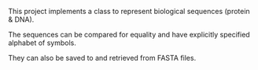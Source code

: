 This project implements a class to represent biological sequences (protein & DNA).

The sequences can be compared for equality and have explicitly specified alphabet of symbols.

They can also be saved to and retrieved from FASTA files.